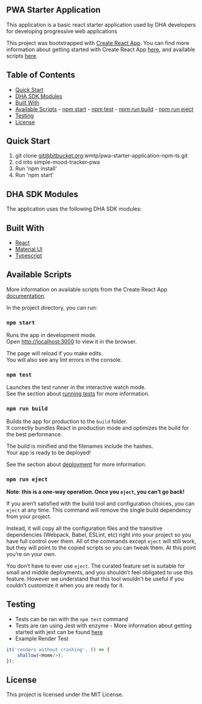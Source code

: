 ## PWA Starter Application

This application is a basic react starter application used by DHA developers for developing progressive web applications

This project was bootstrapped with [Create React App](https://github.com/facebookincubator/create-react-app).
You can find more information about getting started with Create React App [here](https://facebook.github.io/create-react-app/docs/getting-started),
and available scripts [here](https://github.com/facebookincubator/create-react-app/blob/master/packages/react-scripts/template/README.md).

## Table of Contents

- [Quick Start](#markdown-header-quick-start)
- [DHA SDK Modules](#markdown-header-dha-sdk-modules)
- [Built With](#markdown-header-built-with)
- [Available Scripts](#markdown-header-available-scripts) - [npm start](#markdown-header-npm-start) - [npm test](#markdown-header-npm-test) - [npm run build](#markdown-header-npm-run-build) - [npm run eject](#markdown-header-npm-run-eject)
- [Testing](#markdown-header-testing)
- [License](#markdown-header-license)

## Quick Start

1. git clone git@bitbucket.org:wmtp/pwa-starter-application-npm-ts.git
1. cd into simple-mood-tracker-pwa
1. Run 'npm install'
1. Run 'npm start'

## DHA SDK Modules

The application uses the following DHA SDK modules:

## Built With

- [React](https://facebook.github.io/create-react-app/)
- [Material UI](https://material-ui.com/)
- [Typescript](https://www.typescriptlang.org/)

## Available Scripts

More information on available scripts from the Create React App [documentation](https://github.com/facebookincubator/create-react-app/blob/master/packages/react-scripts/template/README.md).

In the project directory, you can run:

### `npm start`

Runs the app in development mode.<br>
Open [http://localhost:3000](http://localhost:3000) to view it in the browser.

The page will reload if you make edits.<br>
You will also see any lint errors in the console.

### `npm test`

Launches the test runner in the interactive watch mode.<br>
See the section about [running tests](https://facebook.github.io/create-react-app/docs/running-tests) for more information.

### `npm run build`

Builds the app for production to the `build` folder.<br>
It correctly bundles React in production mode and optimizes the build for the best performance.

The build is minified and the filenames include the hashes.<br>
Your app is ready to be deployed!

See the section about [deployment](https://facebook.github.io/create-react-app/docs/deployment) for more information.

### `npm run eject`

**Note: this is a one-way operation. Once you `eject`, you can’t go back!**

If you aren’t satisfied with the build tool and configuration choices, you can `eject` at any time. This command will remove the single build dependency from your project.

Instead, it will copy all the configuration files and the transitive dependencies (Webpack, Babel, ESLint, etc) right into your project so you have full control over them. All of the commands except `eject` will still work, but they will point to the copied scripts so you can tweak them. At this point you’re on your own.

You don’t have to ever use `eject`. The curated feature set is suitable for small and middle deployments, and you shouldn’t feel obligated to use this feature. However we understand that this tool wouldn’t be useful if you couldn’t customize it when you are ready for it.

## Testing

- Tests can be ran with the `npm test` command
- Tests are ran using Jest with enzyme - More information about getting started with jest can be found [here](https://jestjs.io/docs/en/getting-started.html)
- Example Render Test

```javascript
it('renders without crashing', () => {
    shallow(<Home/>);
});`
```

## License

This project is licensed under the MIT License.
